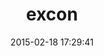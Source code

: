 ---
layout: post
title:  "excon"
repo:   "excon/excon"
date:   2015-02-18 17:29:41
gemurl: https://github.com/excon/excon
---